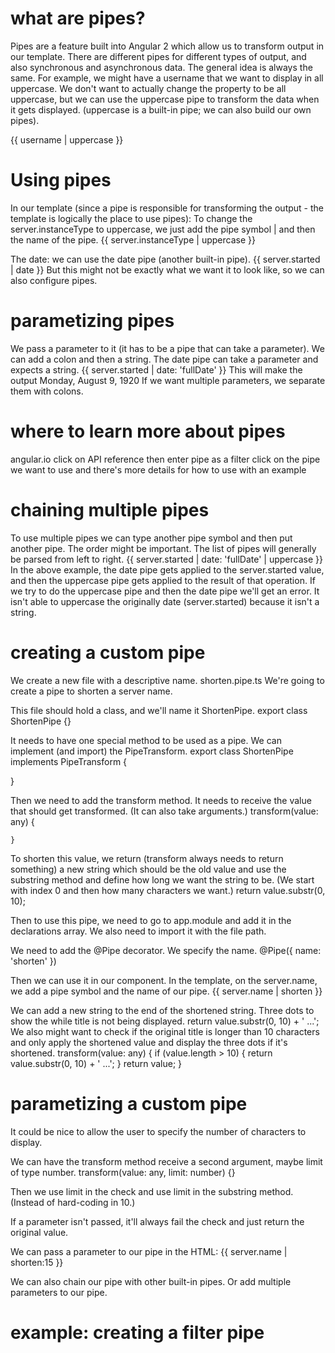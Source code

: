 # what are pipes?
Pipes are a feature built into Angular 2 which allow us to transform output in our template. 
There are different pipes for different types of output, and also synchronous and asynchronous data. The general idea is always the same.
For example, we might have a username that we want to display in all uppercase. We don't want to actually change the property to be all uppercase, but we can use the uppercase pipe to transform the data when it gets displayed. (uppercase is a built-in pipe; we can also build our own pipes).
<p>{{ username | uppercase }}</p>

# Using pipes
In our template (since a pipe is responsible for transforming the output - the template is logically the place to use pipes):
To change the server.instanceType to uppercase, we just add the pipe symbol | and then the name of the pipe. 
{{ server.instanceType | uppercase }}

The date: we can use the date pipe (another built-in pipe).
{{ server.started | date }}
But this might not be exactly what we want it to look like, so we can also configure pipes. 

# parametizing pipes
We pass a parameter to it (it has to be a pipe that can take a parameter). We can add a colon and then a string. The date pipe can take a parameter and expects a string.
{{ server.started | date: 'fullDate' }}
This will make the output Monday, August 9, 1920
If we want multiple parameters, we separate them with colons.

# where to learn more about pipes
angular.io
click on API reference
then enter pipe as a filter
click on the pipe we want to use and there's more details for how to use with an example

# chaining multiple pipes
To use multiple pipes we can type another pipe symbol and then put another pipe. The order might be important. The list of pipes will generally be parsed from left to right. 
{{ server.started | date: 'fullDate' | uppercase }}
In the above example, the date pipe gets applied to the server.started value, and then the uppercase pipe gets applied to the result of that operation.
If we try to do the uppercase pipe and then the date pipe we'll get an error. It isn't able to uppercase the originally date (server.started) because it isn't a string.

# creating a custom pipe
We create a new file with a descriptive name.
shorten.pipe.ts
We're going to create a pipe to shorten a server name.

This file should hold a class, and we'll name it ShortenPipe.
export class ShortenPipe {}

It needs to have one special method to be used as a pipe.
We can implement (and import) the PipeTransform.
export class ShortenPipe implements PipeTransform {

}

Then we need to add the transform method. It needs to receive the value that should get transformed. (It can also take arguments.)
    transform(value: any) {
        
    }

To shorten this value, we return (transform always needs to return something) a new string which should be the old value and use the substring method and define how long we want the string to be. (We start with index 0 and then how many characters we want.)
return value.substr(0, 10);

Then to use this pipe, we need to go to app.module and add it in the declarations array. We also need to import it with the file path. 

We need to add the @Pipe decorator. We specify the name.
@Pipe({
    name: 'shorten'
})

Then we can use it in our component. In the template, on the server.name, we add a pipe symbol and the name of our pipe.
{{ server.name | shorten }}

We can add a new string to the end of the shortened string. Three dots to show the while title is not being displayed. 
return value.substr(0, 10) + ' ...';
We also might want to check if the original title is longer than 10 characters and only apply the shortened value and display the three dots if it's shortened. 
    transform(value: any) {
        if (value.length > 10) {
            return value.substr(0, 10) + ' ...';
        }
        return value;
    }

# parametizing a custom pipe
It could be nice to allow the user to specify the number of characters to display.

We can have the transform method receive a second argument, maybe limit of type number.
transform(value: any, limit: number) {}

Then we use limit in the check and use limit in the substring method. (Instead of hard-coding in 10.)

If a parameter isn't passed, it'll always fail the check and just return the original value.

We can pass a parameter to our pipe in the HTML:
{{ server.name | shorten:15 }}

We can also chain our pipe with other built-in pipes. Or add multiple parameters to our pipe.

# example: creating a filter pipe
